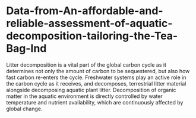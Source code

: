 # Data-from-An-affordable-and-reliable-assessment-of-aquatic-decomposition-tailoring-the-Tea-Bag-Ind
Litter decomposition is a vital part of the global carbon cycle as it determines not only the amount of carbon to be sequestered, but also how fast carbon re-enters the cycle. Freshwater systems play an active role in the carbon cycle as it receives, and decomposes, terrestrial litter material alongside decomposing aquatic plant litter. Decomposition of organic matter in the aquatic environment is directly controlled by water temperature and nutrient availability, which are continuously affected by global change. 
